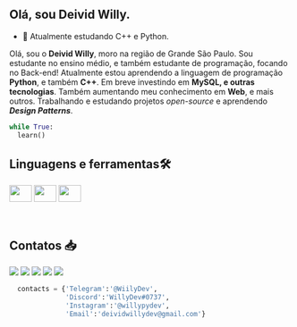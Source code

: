 ##  Olá, sou Deivid Willy. ##
- 🌱 Atualmente estudando C++ e Python.

<p>Olá, sou o <strong>Deivid Willy</strong>, moro na região de Grande São Paulo. Sou estudante no ensino médio, e também estudante de programação, focando no Back-end! Atualmente estou aprendendo a linguagem de programação <b>Python</b>, e também <b>C++</b>. Em breve investindo em <b>MySQL, e outras tecnologias</b>. Também aumentando meu conhecimento em <b>Web</b>, e mais outros. Trabalhando e estudando projetos <i>open-source</i> e aprendendo <b><i>Design Patterns</i></b>.</p>

```python
while True:
  learn()
``` 
## Linguagens e ferramentas🛠️ ##
 
<div style="display: inline_block">
  
  <img align="center" src="https://cdn.jsdelivr.net/gh/devicons/devicon/icons/cplusplus/cplusplus-original.svg" height="30" width="40">
  <img align="center" src="https://cdn.jsdelivr.net/gh/devicons/devicon/icons/python/python-original.svg" height="30" width="40" alt="">
  <img align="center" src="https://cdn.jsdelivr.net/gh/devicons/devicon/icons/mysql/mysql-original-wordmark.svg" height="30" width="40" alt="">
 </div><br>

<div>
  <img src="https://img.shields.io/badge/Python-3776AB?style=for-the-badge&logo=python&logoColor=white" alt="">

  <img src="https://img.shields.io/badge/-C%2B%2B-00599C?style=for-the-badge&logo=C%2B%2B&logoColor=white" alt="">

  <img src="https://img.shields.io/badge/MySQL-00000F?style=for-the-badge&logo=mysql&logoColor=white" alt="">

</div>
 
## Contatos 📥 ##
 
<div>
  <a href="https://www.facebook.com/profile.php?id=100005456084926" target="_blank"><img src="https://img.shields.io/badge/Facebook-1877F2?style=for-the-badge&logo=facebook&logoColor=white" target="_blank"></a>
  <a href="https://www.instagram.com/willypydev/" target="_blank"><img src="https://img.shields.io/badge/-Instagram-%23E4405F?style=for-the-badge&logo=instagram&logoColor=white" target="_blank"></a>
  <a href="https://twitter.com/LovisWilly?t=ALiE5CoerPiv_qSJqQT5DQ&s=09" target="_blank"><img src="https://img.shields.io/badge/Twitter-1DA1F2?style=for-the-badge&logo=twitter&logoColor=white" target="_blank"></a>
  <a href="https://t.me/WillyDev" target="_blank"><img src="https://img.shields.io/badge/Telegram-2CA5E0?style=for-the-badge&logo=telegram&logoColor=white"></a> 
  <a href="https://steamcommunity.com/id/NamelessSoul/" target="_blank"><img src="https://img.shields.io/badge/Steam-000000?style=for-the-badge&logo=steam&logoColor=white" target="_blank"></a>
  <a linkType="email" href="mailto:deividwillydev@gmail.com" target="_blank"><img src="https://img.shields.io/badge/Gmail-D14836?style=for-the-badge&logo=gmail&logoColor=white" alt=""></a>
</div>
  
 
```python
  contacts = {'Telegram':'@WiilyDev',
              'Discord':'WillyDev#0737',
              'Instagram':'@willypydev',
              'Email':'deividwillydev@gmail.com'}
 ```
